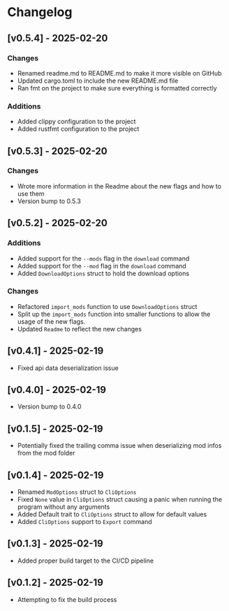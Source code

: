 # Changelog

## [v0.5.4] - 2025-02-20

### Changes

- Renamed readme.md to README.md to make it more visible on GitHub
- Updated cargo.toml to include the new README.md file
- Ran fmt on the project to make sure everything is formatted correctly

### Additions

+ Added clippy configuration to the project
+ Added rustfmt configuration to the project

## [v0.5.3] - 2025-02-20

### Changes

- Wrote more information in the Readme about the new flags and how to use them
- Version bump to 0.5.3

## [v0.5.2] - 2025-02-20

### Additions

+ Added support for the `--mods` flag in the `download` command
+ Added support for the `--mod` flag in the `download` command
+ Added `DownloadOptions` struct to hold the download options

### Changes

- Refactored `import_mods` function to use `DownloadOptions` struct
- Split up the `import_mods` function into smaller functions to allow the usage of the new flags.
- Updated `Readme` to reflect the new changes

## [v0.4.1] - 2025-02-19

- Fixed api data deserialization issue

## [v0.4.0] - 2025-02-19

- Version bump to 0.4.0

## [v0.1.5] - 2025-02-19

- Potentially fixed the trailing comma issue when deserializing mod infos from the mod folder

## [v0.1.4] - 2025-02-19

- Renamed `ModOptions` struct to `CliOptions`
- Fixed `None` value in `CliOptions` struct causing a panic when running the program without any arguments
- Added Default trait to `CliOptions` struct to allow for default values
- Added `CliOptions` support to `Export` command

## [v0.1.3] - 2025-02-19

- Added proper build target to the CI/CD pipeline

## [v0.1.2] - 2025-02-19

- Attempting to fix the build process